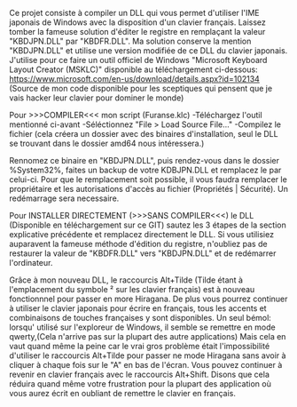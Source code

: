 Ce projet consiste à compiler un DLL qui vous permet d'utiliser l'IME japonais de Windows avec la disposition d'un clavier français.
Laissez tomber la fameuse solution d'éditer le registre en remplaçant la valeur "KBDJPN.DLL" par "KBDFR.DLL".
Ma solution conserve la mention "KBDJPN.DLL" et utilise une version modifiée de ce DLL du clavier japonais.
J'utilise pour ce faire un outil officiel de Windows "Microsoft Keyboard Layout Creator (MSKLC)" disponible au téléchargement ci-dessous:
https://www.microsoft.com/en-us/download/details.aspx?id=102134
(Source de mon code disponible pour les sceptiques qui pensent que je vais hacker leur clavier pour dominer le monde)

Pour >>>COMPILER<<< mon script (Furanse.klc)
	-Téléchargez l'outil mentionné ci-avant
	-Séléctionnez "File > Load Source File..."
	-Compilez le fichier (cela créera un dossier avec des binaires d'installation, seul le DLL se trouvant dans le dossier amd64 nous intéressera.)
	
Rennomez ce binaire en "KBDJPN.DLL", puis rendez-vous dans le dossier %System32%, faites un backup de votre KDBJPN.DLL et remplacez le par celui-ci.
Pour que le remplacement soit possible, il vous faudra remplacer le propriétaire et les autorisations d'accès au fichier (Propriétés | Sécurité).
Un redémarrage sera necessaire.

Pour INSTALLER DIRECTEMENT (>>>SANS COMPILER<<<) le DLL (Disponible en téléchargement sur ce GIT) sautez les 3 étapes de la section explicative précédente et remplacez directement le DLL.
Si vous utilisiez auparavent la fameuse méthode d'édition du registre, n'oubliez pas de restaurer la valeur de "KBDFR.DLL" vers "KBDJPN.DLL" et de redémarrer l'ordinateur.

Grâce à mon nouveau DLL, le raccourcis Alt+Tilde (Tilde étant à l'emplacement du symbole ² sur les clavier français) est à nouveau fonctionnnel pour passer en more Hiragana.
De plus vous pourrez continuer à utiliser le clavier japonais pour écrire en français, tous les accents et combinaisons de touches françaises y sont disponibles.
Un seul bémol: lorsqu' utilisé sur l'exploreur de Windows, il semble se remettre en mode qwerty,(Cela n'arrive pas sur la plupart des autre applications)
Mais cela en vaut quand même la peine car le vrai gros problème était l'impossibilité d'utiliser le raccourcis Alt+Tilde pour passer ne mode Hiragana sans avoir à cliquer à chaque fois sur le "A" en bas de l'écran.
Vous pouvez continuer à revenir en clavier français avec le raccourcis Alt+Shift.
Disons que cela réduira quand même votre frustration pour la plupart des application où vous aurez écrit en oubliant de remettre le clavier en français.
